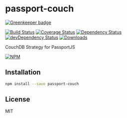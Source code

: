 # passport-couch

[![Greenkeeper badge](https://badges.greenkeeper.io/nextorigin/passport-couch.svg)](https://greenkeeper.io/)

[![Build Status][ci-master]][travis-ci]
[![Coverage Status][coverage-master]][coveralls]
[![Dependency Status][dependency]][david]
[![devDependency Status][dev-dependency]][david-dev]
[![Downloads][downloads]][npm]

CouchDB Strategy for PassportJS

[![NPM][npm-stats]][npm]

## Installation
```sh
npm install --save passport-couch
```

## License

MIT

  [ci-master]: https://img.shields.io/travis/nextorigin/passport-couch/master.svg?style=flat-square
  [travis-ci]: https://travis-ci.org/nextorigin/passport-couch
  [coverage-master]: https://img.shields.io/coveralls/nextorigin/passport-couch/master.svg?style=flat-square
  [coveralls]: https://coveralls.io/r/nextorigin/passport-couch
  [dependency]: https://img.shields.io/david/nextorigin/passport-couch.svg?style=flat-square
  [david]: https://david-dm.org/nextorigin/passport-couch
  [dev-dependency]: https://img.shields.io/david/dev/nextorigin/passport-couch.svg?style=flat-square
  [david-dev]: https://david-dm.org/nextorigin/passport-couch?type=dev
  [downloads]: https://img.shields.io/npm/dm/passport-couch.svg?style=flat-square
  [npm]: https://www.npmjs.org/package/passport-couch
  [npm-stats]: https://nodei.co/npm/passport-couch.png?downloads=true&downloadRank=true&stars=true
